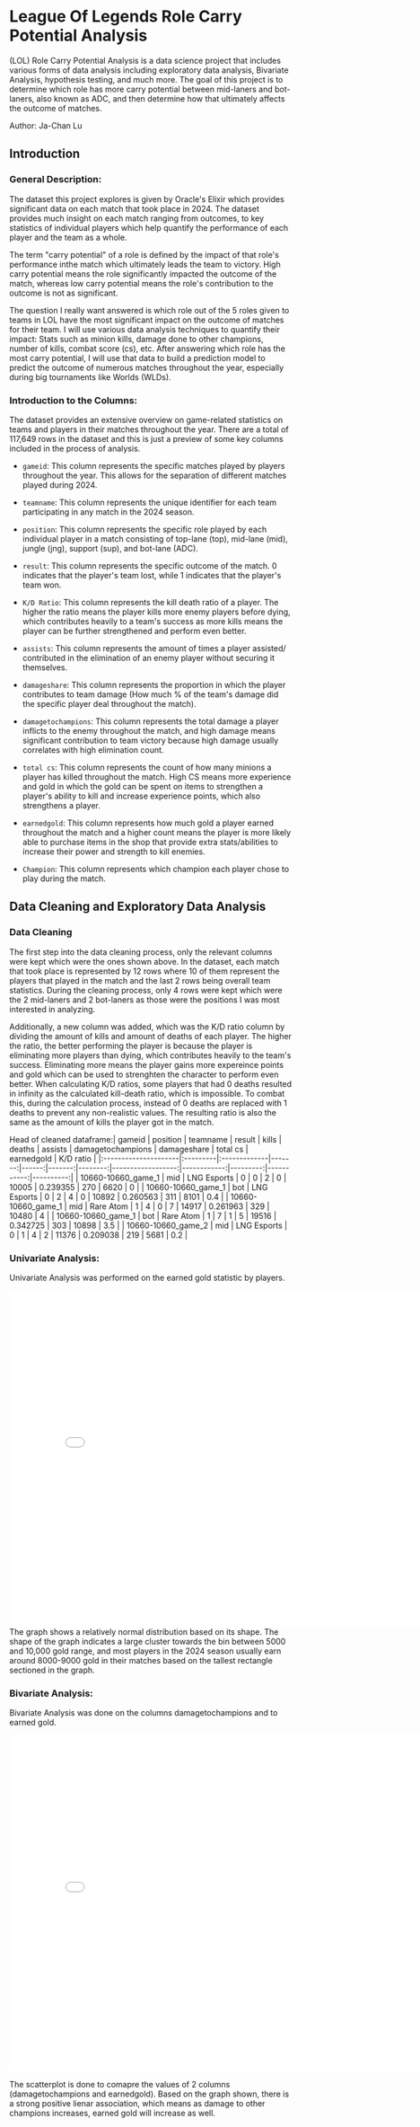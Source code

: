 # League Of Legends Role Carry Potential Analysis

(LOL) Role Carry Potential Analysis is a data science project that includes various forms of data analysis including exploratory data analysis, Bivariate Analysis, hypothesis testing, and much more. The goal of this project is to determine which role has more carry potential between mid-laners and bot-laners, also known as ADC, and then determine how that ultimately affects the outcome of matches.

Author: Ja-Chan Lu

## Introduction

### General Description:
The dataset this project explores is given by Oracle's Elixir which provides significant data on each match that took place in 2024. The dataset provides much insight on each match ranging from outcomes, to key statistics of individual players which help quantify the performance of each player and the team as a whole.

The term "carry potential" of a role is defined by the impact of that role's performance inthe match which ultimately leads the team to victory. High carry potential means the role significantly impacted the outcome of the match, whereas low carry potential means the role's contribution to the outcome is not as significant.

The question I really want answered is which role out of the 5 roles given to teams in LOL have the most significant impact on the outcome of matches for their team. I will use various data analysis techniques to quantify their impact: Stats such as minion kills, damage done to other champions, number of kills, combat score (cs), etc. After answering which role has the most carry potential, I will use that data to build a prediction model to predict the outcome of numerous matches throughout the year, especially during big tournaments like Worlds (WLDs).

### Introduction to the Columns:
The dataset provides an extensive overview on game-related statistics on teams and players in their matches throughout the year. There are a total of 117,649 rows in the dataset and this is just a preview of some key columns included in the process of analysis.

- `gameid`: This column represents the specific matches played by players throughout the year. This allows for the separation of different matches played during 2024.

- `teamname`: This column represents the unique identifier for each team participating in any match in the 2024 season.

- `position`: This column represents the specific role played by each individual player in a match consisting of top-lane (top), mid-lane (mid), jungle (jng), support (sup), and bot-lane (ADC).

- `result`: This column represents the specific outcome of the match. 0 indicates that the player's team lost, while 1 indicates that the player's team won.

- `K/D Ratio`: This column represents the kill death ratio of a player. The higher the ratio means the player kills more enemy players before dying, which contributes heavily to a team's success as more kills means the player can be further strengthened and perform even better. 

- `assists`: This column represents the amount of times a player assisted/ contributed in the elimination of an enemy player without securing it themselves.

- `damageshare`: This column represents the proportion in which the player contributes to team damage (How much % of the team's damage did the specific player deal throughout the match).

- `damagetochampions`: This column represents the total damage a player inflicts to the enemy throughout the match, and high damage means significant contribution to team victory because high damage usually correlates with high elimination count.

- `total cs`: This column represents the count of how many minions a player has killed throughout the match. High CS means more experience and gold in which the gold can be spent on items to strengthen a player's ability to kill and increase experience points, which also strengthens a player.

- `earnedgold`: This column represents how much gold a player earned throughout the match and a higher count means the player is more likely able to purchase items in the shop that provide extra stats/abilities to increase their power and strength to kill enemies.

- `Champion`: This column represents which champion each player chose to play during the match.

## Data Cleaning and Exploratory Data Analysis
### Data Cleaning
The first step into the data cleaning process, only the relevant columns were kept which were the ones shown above. In the dataset, each match that took place is represented by 12 rows where 10 of them represent the players that played in the match and the last 2 rows being overall team statistics. During the cleaning process, only 4 rows were kept which were the 2 mid-laners and 2 bot-laners as those were the positions I was most interested in analyzing. 

Additionally, a new column was added, which was the K/D ratio column by dividing the amount of kills and amount of deaths of each player. The higher the ratio, the better performing the player is because the player is eliminating more players than dying, which contributes heavily to the team's success. Eliminating more means the player gains more expereince points and gold which can be used to strenghten the character to perform even better. When calculating K/D ratios, some players that had 0 deaths resulted in infinity as the calculated kill-death ratio, which is impossible. To combat this, during the calculation process, instead of 0 deaths are replaced with 1 deaths to prevent any non-realistic values. The resulting ratio is also the same as the amount of kills the player got in the match.

Head of cleaned dataframe:| gameid               | position | teamname     | result | kills | deaths | assists | damagetochampions | damageshare | total cs | earnedgold | K/D ratio |
|:---------------------|:---------|:-------------|-------:|------:|-------:|--------:|------------------:|------------:|---------:|-----------:|----------:|
| 10660-10660_game_1   | mid      | LNG Esports  |      0 |     0 |      2 |       0 |             10005 |     0.239355 |      270 |       6620 |         0 |
| 10660-10660_game_1   | bot      | LNG Esports  |      0 |     2 |      4 |       0 |             10892 |     0.260563 |      311 |       8101 |       0.4 |
| 10660-10660_game_1   | mid      | Rare Atom    |      1 |     4 |      0 |       7 |             14917 |     0.261963 |      329 |      10480 |         4 |
| 10660-10660_game_1   | bot      | Rare Atom    |      1 |     7 |      1 |       5 |             19516 |     0.342725 |      303 |      10898 |       3.5 |
| 10660-10660_game_2   | mid      | LNG Esports  |      0 |     1 |      4 |       2 |             11376 |     0.209038 |      219 |       5681 |       0.2 |

### Univariate Analysis:
Univariate Analysis was performed on the earned gold statistic by players. 

<iframe
  src="figures/gold-distribution.html"
  width="800"
  height="600"
  frameborder="0"
></iframe>
The graph shows a relatively normal distribution based on its shape. The shape of the graph indicates a large cluster towards the bin between 5000 and 10,000 gold range, and most players in the 2024 season usually earn around 8000-9000 gold in their matches based on the tallest rectangle sectioned in the graph. 

### Bivariate Analysis:
Bivariate Analysis was done on the columns damagetochampions and to earned gold.
<iframe
  src="figures/goldvsdamage.html"
  width="800"
  height="600"
  frameborder="0"
></iframe>

The scatterplot is done to comapre the values of 2 columns (damagetochampions and earnedgold). Based on the graph shown, there is a strong positive lienar association, which means as damage to other champions increases, earned gold will increase as well.
